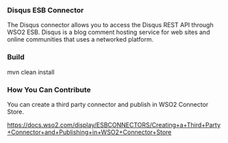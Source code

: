 ### Disqus ESB Connector

The Disqus connector allows you to access the  Disqus REST API  through WSO2 ESB. Disqus is a blog
comment hosting service for web sites and online communities that uses a networked platform.

### Build

mvn clean install

### How You Can Contribute
You can create a third party connector and publish in WSO2 Connector Store.

https://docs.wso2.com/display/ESBCONNECTORS/Creating+a+Third+Party+Connector+and+Publishing+in+WSO2+Connector+Store

